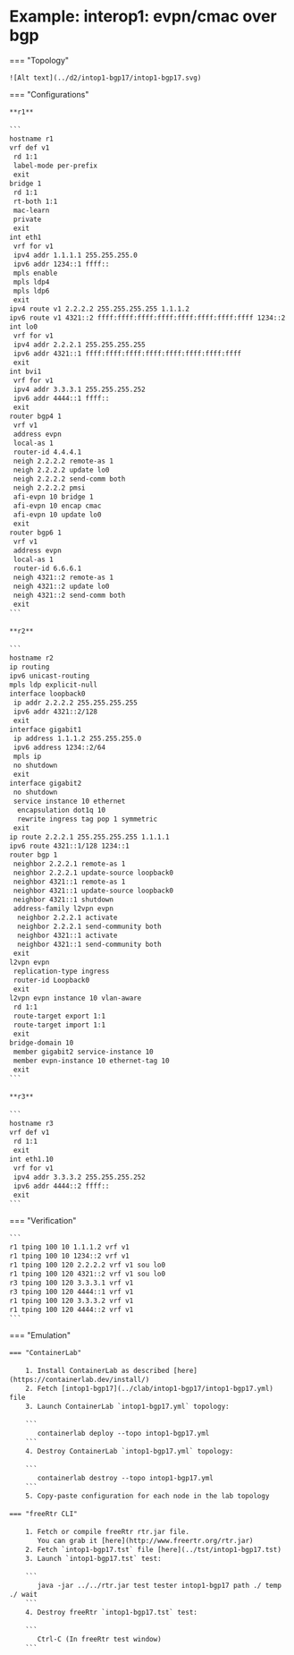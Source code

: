 # Example: interop1: evpn/cmac over bgp

=== "Topology"

    ![Alt text](../d2/intop1-bgp17/intop1-bgp17.svg)

=== "Configurations"

    **r1**

    ```
    hostname r1
    vrf def v1
     rd 1:1
     label-mode per-prefix
     exit
    bridge 1
     rd 1:1
     rt-both 1:1
     mac-learn
     private
     exit
    int eth1
     vrf for v1
     ipv4 addr 1.1.1.1 255.255.255.0
     ipv6 addr 1234::1 ffff::
     mpls enable
     mpls ldp4
     mpls ldp6
     exit
    ipv4 route v1 2.2.2.2 255.255.255.255 1.1.1.2
    ipv6 route v1 4321::2 ffff:ffff:ffff:ffff:ffff:ffff:ffff:ffff 1234::2
    int lo0
     vrf for v1
     ipv4 addr 2.2.2.1 255.255.255.255
     ipv6 addr 4321::1 ffff:ffff:ffff:ffff:ffff:ffff:ffff:ffff
     exit
    int bvi1
     vrf for v1
     ipv4 addr 3.3.3.1 255.255.255.252
     ipv6 addr 4444::1 ffff::
     exit
    router bgp4 1
     vrf v1
     address evpn
     local-as 1
     router-id 4.4.4.1
     neigh 2.2.2.2 remote-as 1
     neigh 2.2.2.2 update lo0
     neigh 2.2.2.2 send-comm both
     neigh 2.2.2.2 pmsi
     afi-evpn 10 bridge 1
     afi-evpn 10 encap cmac
     afi-evpn 10 update lo0
     exit
    router bgp6 1
     vrf v1
     address evpn
     local-as 1
     router-id 6.6.6.1
     neigh 4321::2 remote-as 1
     neigh 4321::2 update lo0
     neigh 4321::2 send-comm both
     exit
    ```

    **r2**

    ```
    hostname r2
    ip routing
    ipv6 unicast-routing
    mpls ldp explicit-null
    interface loopback0
     ip addr 2.2.2.2 255.255.255.255
     ipv6 addr 4321::2/128
     exit
    interface gigabit1
     ip address 1.1.1.2 255.255.255.0
     ipv6 address 1234::2/64
     mpls ip
     no shutdown
     exit
    interface gigabit2
     no shutdown
     service instance 10 ethernet
      encapsulation dot1q 10
      rewrite ingress tag pop 1 symmetric
     exit
    ip route 2.2.2.1 255.255.255.255 1.1.1.1
    ipv6 route 4321::1/128 1234::1
    router bgp 1
     neighbor 2.2.2.1 remote-as 1
     neighbor 2.2.2.1 update-source loopback0
     neighbor 4321::1 remote-as 1
     neighbor 4321::1 update-source loopback0
     neighbor 4321::1 shutdown
     address-family l2vpn evpn
      neighbor 2.2.2.1 activate
      neighbor 2.2.2.1 send-community both
      neighbor 4321::1 activate
      neighbor 4321::1 send-community both
     exit
    l2vpn evpn
     replication-type ingress
     router-id Loopback0
     exit
    l2vpn evpn instance 10 vlan-aware
     rd 1:1
     route-target export 1:1
     route-target import 1:1
     exit
    bridge-domain 10
     member gigabit2 service-instance 10
     member evpn-instance 10 ethernet-tag 10
     exit
    ```

    **r3**

    ```
    hostname r3
    vrf def v1
     rd 1:1
     exit
    int eth1.10
     vrf for v1
     ipv4 addr 3.3.3.2 255.255.255.252
     ipv6 addr 4444::2 ffff::
     exit
    ```

=== "Verification"

    ```
    r1 tping 100 10 1.1.1.2 vrf v1
    r1 tping 100 10 1234::2 vrf v1
    r1 tping 100 120 2.2.2.2 vrf v1 sou lo0
    r1 tping 100 120 4321::2 vrf v1 sou lo0
    r3 tping 100 120 3.3.3.1 vrf v1
    r3 tping 100 120 4444::1 vrf v1
    r1 tping 100 120 3.3.3.2 vrf v1
    r1 tping 100 120 4444::2 vrf v1
    ```

=== "Emulation"

    === "ContainerLab"

        1. Install ContainerLab as described [here](https://containerlab.dev/install/)  
        2. Fetch [intop1-bgp17](../clab/intop1-bgp17/intop1-bgp17.yml) file  
        3. Launch ContainerLab `intop1-bgp17.yml` topology:  

        ```
           containerlab deploy --topo intop1-bgp17.yml  
        ```
        4. Destroy ContainerLab `intop1-bgp17.yml` topology:  

        ```
           containerlab destroy --topo intop1-bgp17.yml  
        ```
        5. Copy-paste configuration for each node in the lab topology

    === "freeRtr CLI"

        1. Fetch or compile freeRtr rtr.jar file.  
           You can grab it [here](http://www.freertr.org/rtr.jar)  
        2. Fetch `intop1-bgp17.tst` file [here](../tst/intop1-bgp17.tst)  
        3. Launch `intop1-bgp17.tst` test:  

        ```
           java -jar ../../rtr.jar test tester intop1-bgp17 path ./ temp ./ wait
        ```
        4. Destroy freeRtr `intop1-bgp17.tst` test:  

        ```
           Ctrl-C (In freeRtr test window)
        ```

